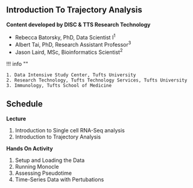 ## Introduction To Trajectory Analysis 

**Content developed by DISC & TTS Research Technology**

- Rebecca Batorsky, PhD, Data Scientist I<sup>1</sup>
- Albert Tai, PhD, Research Assistant Professor<sup>3</sup> 
- Jason Laird, MSc, Bioinformatics Scientist<sup>2</sup>

!!! info ""

    1. Data Intensive Study Center, Tufts University
    2. Research Technology, Tufts Technology Services, Tufts University
    3. Immunology, Tufts School of Medicine

## Schedule

**Lecture**

1. Introduction to Single cell RNA-Seq analysis
2. Introduction to Trajectory Analysis

**Hands On Activity**

1. Setup and Loading the Data
2. Running Monocle
3. Assessing Pseudotime
4. Time-Series Data with Pertubations

